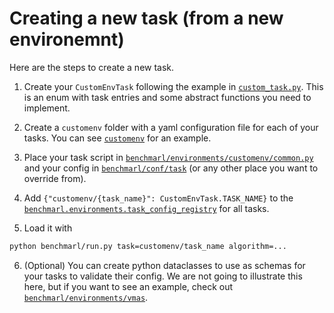 
# Creating a new task (from a new environemnt)

Here are the steps to create a new task. 

1. Create your `CustomEnvTask` following the example in [`custom_task.py`](custom_task.py).
This is an enum with task entries and some abstract functions you need to implement.

2. Create a `customenv` folder with a yaml configuration file for each of your tasks.
You can see [`customenv`](customenv) for an example.
3. Place your task script in [`benchmarl/environments/customenv/common.py`](../../../benchmarl/environments) and 
your config in [`benchmarl/conf/task`](../../../benchmarl/conf/task) (or any other place you want to 
override from).
4. Add `{"customenv/{task_name}": CustomEnvTask.TASK_NAME}` to the 
[`benchmarl.environments.task_config_registry`](../../../benchmarl/environments/__init__.py) for all tasks.
5. Load it with
```bash
python benchmarl/run.py task=customenv/task_name algorithm=...
```

6. (Optional) You can create python dataclasses to use as schemas for your tasks
to validate their config. We are not going to illustrate this here, but if
you want to see an example, check out [`benchmarl/environments/vmas`](../../../benchmarl/environments/vmas).
